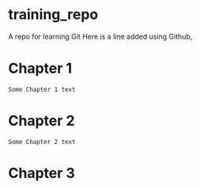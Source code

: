 # training_repo

A repo for learning Git
Here is a line added using Github,

# Chapter 1
	Some Chapter 1 text

# Chapter 2
	Some Chapter 2 text

# Chapter 3

